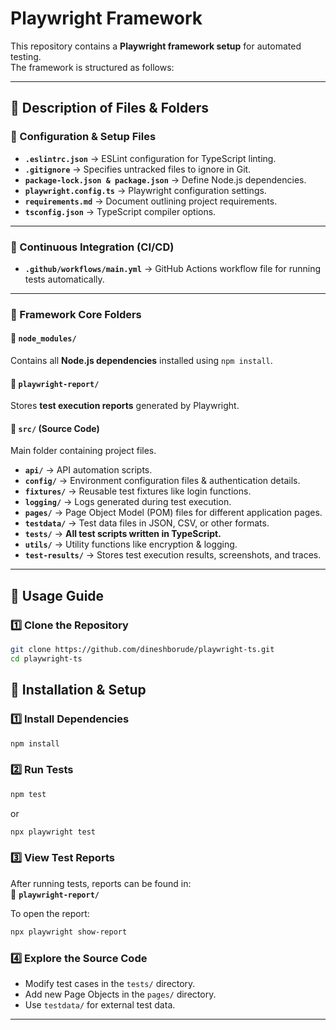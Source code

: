 # Playwright Framework

This repository contains a **Playwright framework setup** for automated testing.  
The framework is structured as follows:


---

## **📜 Description of Files & Folders**
### **🔹 Configuration & Setup Files**
- **`.eslintrc.json`** → ESLint configuration for TypeScript linting.
- **`.gitignore`** → Specifies untracked files to ignore in Git.
- **`package-lock.json & package.json`** → Define Node.js dependencies.
- **`playwright.config.ts`** → Playwright configuration settings.
- **`requirements.md`** → Document outlining project requirements.
- **`tsconfig.json`** → TypeScript compiler options.

---

### **🔹 Continuous Integration (CI/CD)**
- **`.github/workflows/main.yml`** → GitHub Actions workflow file for running tests automatically.

---

### **🔹 Framework Core Folders**
#### **📁 `node_modules/`**
Contains all **Node.js dependencies** installed using `npm install`.

#### **📁 `playwright-report/`**
Stores **test execution reports** generated by Playwright.

#### **📁 `src/` (Source Code)**
Main folder containing project files.

- **`api/`** → API automation scripts.
- **`config/`** → Environment configuration files & authentication details.
- **`fixtures/`** → Reusable test fixtures like login functions.
- **`logging/`** → Logs generated during test execution.
- **`pages/`** → Page Object Model (POM) files for different application pages.
- **`testdata/`** → Test data files in JSON, CSV, or other formats.
- **`tests/`** → **All test scripts written in TypeScript.**
- **`utils/`** → Utility functions like encryption & logging.
- **`test-results/`** → Stores test execution results, screenshots, and traces.

---

## **🚀 Usage Guide**
### **1️⃣ Clone the Repository**
```sh
git clone https://github.com/dineshborude/playwright-ts.git
cd playwright-ts
```


## **🚀 Installation & Setup**

### **1️⃣ Install Dependencies**
```sh
npm install
```

### **2️⃣ Run Tests**
```sh
npm test
```
or
```sh
npx playwright test
```

### **3️⃣ View Test Reports**
After running tests, reports can be found in:  
📁 **`playwright-report/`**  

To open the report:
```sh
npx playwright show-report
```

### **4️⃣ Explore the Source Code**
- Modify test cases in the `tests/` directory.
- Add new Page Objects in the `pages/` directory.
- Use `testdata/` for external test data.


---
